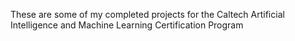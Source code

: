 These are some of my completed projects for the Caltech Artificial Intelligence and Machine Learning Certification Program
